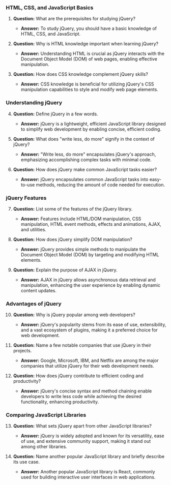 ### HTML, CSS, and JavaScript Basics

1. **Question:** What are the prerequisites for studying jQuery?
   - **Answer:** To study jQuery, you should have a basic knowledge of HTML, CSS, and JavaScript.

2. **Question:** Why is HTML knowledge important when learning jQuery?
   - **Answer:** Understanding HTML is crucial as jQuery interacts with the Document Object Model (DOM) of web pages, enabling effective manipulation.

3. **Question:** How does CSS knowledge complement jQuery skills?
   - **Answer:** CSS knowledge is beneficial for utilizing jQuery's CSS manipulation capabilities to style and modify web page elements.

### Understanding jQuery

4. **Question:** Define jQuery in a few words.
   - **Answer:** jQuery is a lightweight, efficient JavaScript library designed to simplify web development by enabling concise, efficient coding.

5. **Question:** What does "write less, do more" signify in the context of jQuery?
   - **Answer:** "Write less, do more" encapsulates jQuery's approach, emphasizing accomplishing complex tasks with minimal code.

6. **Question:** How does jQuery make common JavaScript tasks easier?
   - **Answer:** jQuery encapsulates common JavaScript tasks into easy-to-use methods, reducing the amount of code needed for execution.

### jQuery Features

7. **Question:** List some of the features of the jQuery library.
   - **Answer:** Features include HTML/DOM manipulation, CSS manipulation, HTML event methods, effects and animations, AJAX, and utilities.

8. **Question:** How does jQuery simplify DOM manipulation?
   - **Answer:** jQuery provides simple methods to manipulate the Document Object Model (DOM) by targeting and modifying HTML elements.

9. **Question:** Explain the purpose of AJAX in jQuery.
   - **Answer:** AJAX in jQuery allows asynchronous data retrieval and manipulation, enhancing the user experience by enabling dynamic content updates.

### Advantages of jQuery

10. **Question:** Why is jQuery popular among web developers?
    - **Answer:** jQuery's popularity stems from its ease of use, extensibility, and a vast ecosystem of plugins, making it a preferred choice for web development.

11. **Question:** Name a few notable companies that use jQuery in their projects.
    - **Answer:** Google, Microsoft, IBM, and Netflix are among the major companies that utilize jQuery for their web development needs.

12. **Question:** How does jQuery contribute to efficient coding and productivity?
    - **Answer:** jQuery's concise syntax and method chaining enable developers to write less code while achieving the desired functionality, enhancing productivity.

### Comparing JavaScript Libraries
13. **Question:** What sets jQuery apart from other JavaScript libraries?
    - **Answer:** jQuery is widely adopted and known for its versatility, ease of use, and extensive community support, making it stand out among other libraries.

14. **Question:** Name another popular JavaScript library and briefly describe its use case.
    - **Answer:** Another popular JavaScript library is React, commonly used for building interactive user interfaces in web applications.